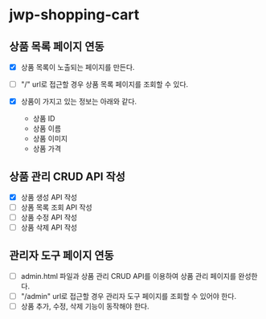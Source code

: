# jwp-shopping-cart
## 상품 목록 페이지 연동
- [x] 상품 목록이 노출되는 페이지를 만든다.
- [ ] "/" url로 접근할 경우 상품 목록 페이지를 조회할 수 있다.

- [x] 상품이 가지고 있는 정보는 아래와 같다.
  - 상품 ID
  - 상품 이름
  - 상품 이미지
  - 상품 가격

## 상품 관리 CRUD API 작성
- [x] 상품 생성 API 작성
- [ ] 상폼 목록 조회 API 작성
- [ ] 상품 수정 API 작성
- [ ] 상품 삭제 API 작성

## 관리자 도구 페이지 연동
- [ ] admin.html 파일과 상품 관리 CRUD API를 이용하여 상품 관리 페이지를 완성한다.
- [ ] "/admin" url로 접근할 경우 관리자 도구 페이지를 조회할 수 있어야 한다.
- [ ] 상품 추가, 수정, 삭제 기능이 동작해야 한다.
